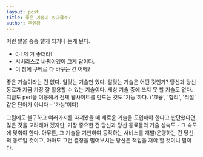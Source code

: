 ```yaml
---
layout: post
title: 좋은 기술이 있다굽쇼?
author: 주인장
---
```


이런 말을 종종 뱉게 되거나 듣게 된다.

- 야! 저 거 좋더라!
- 서버리스로 바꿔야겠어 그게 답이다.
- 이 참에 쿠베로 다 바꾸는 건 어떼?

좋은 기술이라는 건 없다. 알맞는 기술만 있다. 알맞는 기술은 어떤 것인가?
당신과 당신 동료가 지금 가장 잘 활용할 수 있는 기술이다.
세상 기술 중에 쓰지 못 할 기술도 없다. 지금도 perl을 이용해서 전체 웹사이트를 만드는 것도 '가능'하다.
('효율', '합리', '적절' 같은 단어가 아니다 - '가능'이다)

그럼에도 불구하고 여러가지를 따져봤을 때 새로운 기술을 도입해야 한다고 판단했다면,
많은 것을 고려해야 겠지만, 가장 중요한 건 당신과 당신 동료들의 기술 성숙도 - 그 속도에 맞춰야 한다.
아무튼, 그 기술을 기반하여 동작하는 서비스를 개발/운영하는 건 당신의 동료일 것이고, 아마도 
그런 결정을 밀어부치는 당신은 책임을 져야 할 것이니 말이다.